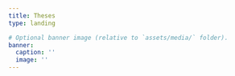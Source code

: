 ```yaml
---
title: Theses
type: landing

# Optional banner image (relative to `assets/media/` folder).
banner:
  caption: ''
  image: ''
---
```

